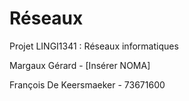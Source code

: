 # Réseaux
Projet LINGI1341 : Réseaux informatiques


Margaux Gérard - [Insérer NOMA]

François De Keersmaeker - 73671600